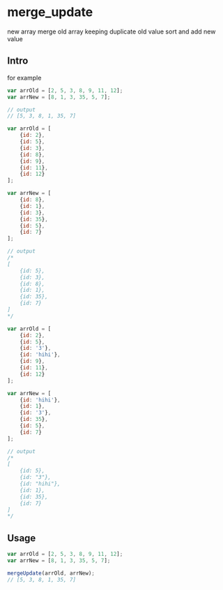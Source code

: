 # merge_update
new array merge old array keeping duplicate old value sort and add new value

## Intro

for example

```JavaScript
var arrOld = [2, 5, 3, 8, 9, 11, 12];
var arrNew = [8, 1, 3, 35, 5, 7];

// output
// [5, 3, 8, 1, 35, 7]

var arrOld = [
    {id: 2},
    {id: 5},
    {id: 3},
    {id: 8},
    {id: 9},
    {id: 11},
    {id: 12}
];

var arrNew = [
    {id: 8},
    {id: 1},
    {id: 3},
    {id: 35},
    {id: 5},
    {id: 7}
];

// output
/*
[
    {id: 5},
    {id: 3},
    {id: 8},
    {id: 1},
    {id: 35},
    {id: 7}
]
*/

var arrOld = [
    {id: 2},
    {id: 5},
    {id: '3'},
    {id: 'hihi'},
    {id: 9},
    {id: 11},
    {id: 12}
];

var arrNew = [
    {id: 'hihi'},
    {id: 1},
    {id: '3'},
    {id: 35},
    {id: 5},
    {id: 7}
];

// output
/*
[
    {id: 5},
    {id: "3"},
    {id: "hihi"},
    {id: 1},
    {id: 35},
    {id: 7}
]
*/
```

## Usage

```JavaScript
var arrOld = [2, 5, 3, 8, 9, 11, 12];
var arrNew = [8, 1, 3, 35, 5, 7];

mergeUpdate(arrOld, arrNew);
// [5, 3, 8, 1, 35, 7]
```

